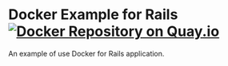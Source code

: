 # Docker Example for Rails [![Docker Repository on Quay.io](https://quay.io/repository/spesnova/docker-example-rails/status "Docker Repository on Quay.io")](https://quay.io/repository/spesnova/docker-example-rails)
An example of use Docker for Rails application.
